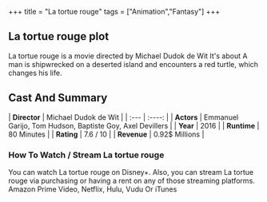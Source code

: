 +++
title = "La tortue rouge"
tags = ["Animation","Fantasy"]
+++
## La tortue rouge plot
La tortue rouge is a movie directed by Michael Dudok de Wit It's about A man is shipwrecked on a deserted island and encounters a red turtle, which changes his life.
## Cast And Summary
| **Director**      | Michael Dudok de Wit |
    | :---        |    :----:   |
    |  **Actors** | Emmanuel Garijo, Tom Hudson, Baptiste Goy, Axel Devillers |
    | **Year**   | 2016    |
    |  **Runtime** | 80 Minutes |
    |  **Rating** | 7.6 / 10 | 
    |  **Revenue** | 0.92$ Millions |
### How To Watch / Stream La tortue rouge
You can watch La tortue rouge on Disney+.
Also, you can stream La tortue rouge via purchasing or having a rent on any of those streaming platforms.
Amazon Prime Video, Netflix, Hulu, Vudu Or iTunes